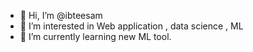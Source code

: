 - 👋 Hi, I’m @ibteesam
- 👀 I’m interested in Web application , data science , ML 
- 🌱 I’m currently learning new ML tool. 

